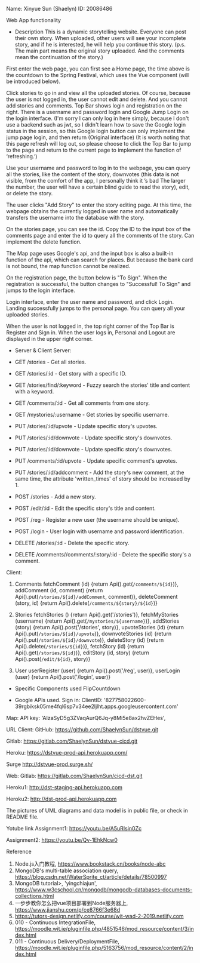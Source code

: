 Name: Xinyue Sun (Shaelyn)
ID:   20086486

Web App functionality
- Description
This is a dynamic storytelling website. Everyone can post their own story. When uploaded, other users will see your incomplete story, and if he is interested, he will help you continue this story.
(p.s. The main part means the original story uploaded. And the comments mean the continuation of the story.)

First enter the web page, you can first see a Home page, the time above is the countdown to the Spring Festival, which uses the Vue component (will be introduced below).

Click stories to go in and view all the uploaded stories. Of course, because the user is not logged in, the user cannot edit and delete. And you cannot add stories and comments.
Top Bar shows login and registration on the right. There is a username and password login and Google Jump Login on the login interface.
(I'm sorry I can only log in here simply, because I don't use a backend such as jwt, so I didn't learn how to save the Google login status in the session, so this Google login button can only implement the jump page login, and then return (Original interface)
(It is worth noting that this page refresh will log out, so please choose to click the Top Bar to jump to the page and return to the current page to implement the function of ‘refreshing.’)

Use your username and password to log in to the webpage, you can query all the stories, like the content of the story, downvotes (this data is not visible, from the comfort of the app, I personally think it ’s bad The larger the number, the user will have a certain blind guide to read the story), edit, or delete the story.

The user clicks "Add Story" to enter the story editing page. At this time, the webpage obtains the currently logged in user name and automatically transfers the username into the database with the story.

On the stories page, you can see the id. Copy the ID to the input box of the comments page and enter the id to query all the comments of the story. Can implement the delete function.

The Map page uses Google's api, and the input box is also a built-in function of the api, which can search for places. But because the bank card is not bound, the map function cannot be realized.

On the registration page, the button below is "To Sign". When the registration is successful, the button changes to "Successful! To Sign" and jumps to the login interface.

Login interface, enter the user name and password, and click Login. Landing successfully jumps to the personal page. You can query all your uploaded stories.

When the user is not logged in, the top right corner of the Top Bar is Register and Sign in. When the user logs in, Personal and Logout are displayed in the upper right corner.
- Server & Client
Server:
+ GET /stories - Get all stories.
+ GET /stories/:id - Get story with a specific ID.
+ GET /stories/find/:keyword - Fuzzy search the stories' title and content with a keyword.
+ GET /comments/:id - Get all comments from one story.
+ GET /mystories/:username - Get stories by specific username.

+ PUT /stories/:id/upvote - Update specific story's upvotes.
+ PUT /stories/:id/downvote - Update specific story's downvotes.
+ PUT /stories/:id/downvote - Update specific story's downvotes.
+ PUT /comments/:id/upvote - Update specific comment's upvotes.
+ PUT /stories/:id/addcomment - Add the story's new comment, at the same time, the attribute 'written_times' of story should be increased by 1.

+ POST /stories - Add a new story.
+ POST /edit/:id - Edit the specific story's title and content.
+ POST /reg - Register a new user (the username should be unique).
+ POST /login - User login with username and password identification.

+ DELETE /stories/:id - Delete the specific story.
+ DELETE /comments//comments/:story/:id - Delete the specific story's a comment.

Client:
1. Comments
fetchComment (id) {return Api().get(`/comments/${id}`)},
addComment (id, comment) {return Api().put(`/stories/${id}/addComment`, comment)},
deleteComment (story, id) {return Api().delete(`/comments/${story}/${id}`)}

2. Stories
fetchStories () {return Api().get('/stories')},
fetchMyStories (username) {return Api().get(`/mystories/${username}`)},
addStories (story) {return Api().post('/stories', story)},
upvoteStories (id) {return Api().put(`/stories/${id}/upvote`)},
downvoteStories (id) {return Api().put(`/stories/${id}/downvote`)},
deleteStory (id) {return Api().delete(`/stories/${id}`)},
fetchStory (id) {return Api().get(`/stories/${id}`)},
editStory (id, story) {return Api().post(`/edit/${id}`, story)}

3. User
userRegister (user) {return Api().post('/reg', user)},
userLogin (user) {return Api().post('/login', user)}

- Specific Components used
FlipCountdown

- Google APIs used.
Sign in:
ClientID: '827758022600-39rgbiksk05me4fql6sp7v34ee2ljlht.apps.googleusercontent.com'

Map:
API key: 'AIzaSyD5g3ZVaqAurQ6Jq-y8Mi5e8ax2hvZEHes',

URL
Client:
GitHub:	https://github.com/ShaelynSun/dstvue.git

Gitlab:	https://gitlab.com/ShaelynSun/dstvue-cicd.git

Heroku:	https://dstvue-prod-api.herokuapp.com/

Surge	http://dstvue-prod.surge.sh/


Web:
Gitlab:	https://gitlab.com/ShaelynSun/cicd-dst.git

Heroku1:	http://dst-staging-api.herokuapp.com

Heroku2:	http://dst-prod-api.herokuapp.com

The pictures of UML diagrams and data model is in public file, or check in README file.

Yotube link
Assignment1: https://youtu.be/A5uRIsin0Zc

Assignment2: https://youtu.be/Qv-1EhkNcw0

Reference
1. Node.js入门教程, https://www.bookstack.cn/books/node-abc
2. MongoDB's multi-table association query, https://blog.csdn.net/WaterSprite_ct/article/details/78500997
3. MongoDB tutorial>, 'yingchiajun', https://www.w3cschool.cn/mongodb/mongodb-databases-documents-collections.html
4. 一步步教你怎么把vue项目部署到Node服务器上, https://www.jianshu.com/p/ce8766f3e68d
5. https://tutors-design.netlify.com/course/wit-wad-2-2019.netlify.com
6. 010 - Continuous IntegrationFile, https://moodle.wit.ie/pluginfile.php/4851546/mod_resource/content/3/index.html
7. 011 - Continuous Delivery/DeploymentFile, https://moodle.wit.ie/pluginfile.php/5163756/mod_resource/content/2/index.html
